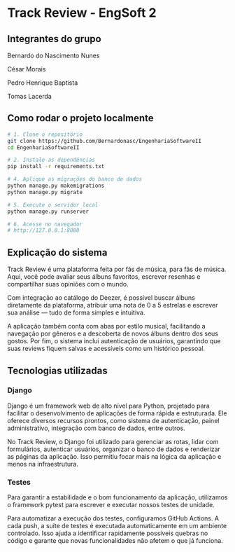 # Track Review - EngSoft 2

## Integrantes do grupo
Bernardo do Nascimento Nunes

César Morais

Pedro Henrique Baptista

Tomas Lacerda

## Como rodar o projeto localmente

```bash
# 1. Clone o repositório
git clone https://github.com/Bernardonasc/EngenhariaSoftwareII
cd EngenhariaSoftwareII

# 2. Instale as dependências
pip install -r requirements.txt

# 4. Aplique as migrações do banco de dados
python manage.py makemigrations
python manage.py migrate

# 5. Execute o servidor local
python manage.py runserver

# 6. Acesse no navegador
# http://127.0.0.1:8000
```

## Explicação do sistema

Track Review é uma plataforma feita por fãs de música, para fãs de música. Aqui, você pode avaliar seus álbuns favoritos, escrever resenhas e compartilhar suas opiniões com o mundo.

Com integração ao catálogo do Deezer, é possível buscar álbuns diretamente da plataforma, atribuir uma nota de 0 a 5 estrelas e escrever sua análise — tudo de forma simples e intuitiva.

A aplicação também conta com abas por estilo musical, facilitando a navegação por gêneros e a descoberta de novos álbuns dentro dos seus gostos. Por fim, o sistema inclui autenticação de usuários, garantindo que suas reviews fiquem salvas e acessíveis como um histórico pessoal.

## Tecnologias utilizadas

### Django
Django é um framework web de alto nível para Python, projetado para facilitar o desenvolvimento de aplicações de forma rápida e estruturada. Ele oferece diversos recursos prontos, como sistema de autenticação, painel administrativo, integração com banco de dados, entre outros.

No Track Review, o Django foi utilizado para gerenciar as rotas, lidar com formulários, autenticar usuários, organizar o banco de dados e renderizar as páginas da aplicação. Isso permitiu focar mais na lógica da aplicação e menos na infraestrutura.

### Testes
Para garantir a estabilidade e o bom funcionamento da aplicação, utilizamos o framework pytest para escrever e executar nossos testes de unidade.

Para automatizar a execução dos testes, configuramos GitHub Actions. A cada push, a suíte de testes é executada automaticamente em um ambiente controlado. Isso ajuda a identificar rapidamente possíveis quebras no código e garante que novas funcionalidades não afetem o que já funciona.